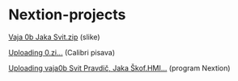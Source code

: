 # Nextion-projects
[Vaja 0b Jaka Svit.zip](https://github.com/Svidy/Nextion-projects/files/7183263/Vaja.0b.Jaka.Svit.zip) (slike)

[Uploading 0.zi…]() (Calibri pisava)

[Uploading vaja0b Svit Pravdič, Jaka Škof.HMI…]() (program Nextion)
